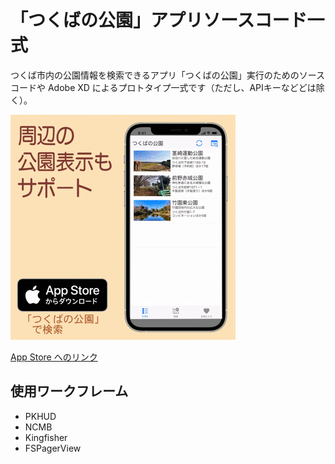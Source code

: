 #  「つくばの公園」アプリソースコード一式

つくば市内の公園情報を検索できるアプリ「つくばの公園」実行のためのソースコードや Adobe XD によるプロトタイプ一式です（ただし、APIキーなどどは除く）。

![実行画像](Prototyping/shortMovie.gif)

[App Store へのリンク](https://apps.apple.com/jp/app/id1499601524)

## 使用ワークフレーム

- PKHUD
- NCMB
- Kingfisher
- FSPagerView



